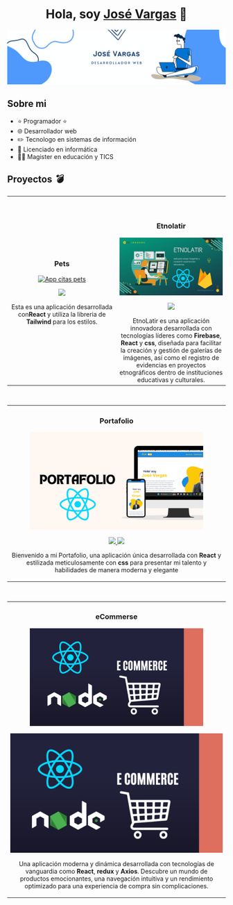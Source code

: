 <div align="center">
<h1 align="center">Hola, soy <a href="https://josevargasportafolio.netlify.app/">José Vargas</a> 👋</h1>
</div>
<img src="./img//bannergithub.png">

## Sobre mi

- ⭐ Programador ⭐
- 🌐 Desarrollador web
- ✏️ Tecnologo en sistemas de información
- 📗 Licenciado en informática
- 🧑‍🏫 Magister en educación y TICS
  <br>

## Proyectos _💣_

<table>
<tr>
<td width="50%">
<h3 align="center">Pets</h3>
<div align="center">
<a href="https://github.com/Josevargas1289/AppCitas.git" target="_blank"><img src="./img/1.png" width="400" alt="App citas pets"></a>
<p>
<a href="https://github.com/Josevargas1289/AppCitas.git" target="_blank">

</a>
<a href="https://github.com/Josevargas1289/AppCitas.git" target="_blank">
</a>
<img src="https://img.shields.io/badge/C%C3%93DIGO-80ffaa?style=for-the-badge&logo=github&logoColor=black">
</a>
</p>
<p>Esta es una aplicación desarrollada con<strong>React</strong> y utiliza la libreria de <strong>Tailwind</strong> para los estilos.</p>

</div>
                                                                                      
</td>

<td width="50%">
               <br>
               <br>

<h3 align="center">Etnolatir</h3>
<div align="center">                                       
<a href="https://github.com/Josevargas1289/Etnolatir.git" target="_blank"><img src="./img//2.png" width="400" alt="EtnoLatir"></a>
<br>
<p>
<a href="https://github.com/Josevargas1289/Etnolatir.git" target="_blank">
<img src="https://img.shields.io/badge/C%C3%93DIGO-80ffaa?style=for-the-badge&logo=github&logoColor=black">
</a>
<a href="https://github.com/Josevargas1289/Etnolatir.git">

</a>
</p>
EtnoLatir es una aplicación innovadora desarrollada con tecnologías líderes como <strong>Firebase</strong>, <strong>React</strong> y <strong>css</strong>, diseñada para facilitar la creación y gestión de galerías de imágenes, así como el registro de evidencias en proyectos etnográficos dentro de instituciones educativas y culturales.
</div>                                                             
</table>                                                                                 
</div>
<br>

<table>
<tr>
<td width="100%">
<h3 align="center">Portafolio</h3>
<div align="center">
<a href="https://github.com/Josevargas1289/Portafolio-react.git" target="_blank"><img src="./img//4.png" width="400" alt="Curso intermedio Android"></a>
<p>
<a href="https://github.com/Josevargas1289/Portafolio-react.git" target="_blank">
<img src="https://github.com/Josevargas1289/Portafolio-react.git">
</a>
<img src="https://img.shields.io/badge/C%C3%93DIGO-80ffaa?style=for-the-badge&logo=github&logoColor=black">
<a href="https://github.com/Josevargas1289/Portafolio-react.git" target="_blank">
</a>
</p>
<p>Bienvenido a mi Portafolio, una aplicación única desarrollada con <strong>React</strong> y estilizada meticulosamente con <strong>css</strong> para presentar mi talento y habilidades de manera moderna y elegante</p>
</div>
                                                                                      
</td>                                                    
</table>                                                                                 
</div>
<br>

<table>
<tr>
<td width="50%">
<h3 align="center">eCommerse</h3>
<div align="center">
<a href="https://github.com/Josevargas1289/eCommerce_API.git" target="_blank"><img src="./img/3.png" width="400" alt="App citas pets"></a>
<p>
<a href="https://github.com/Josevargas1289/eCommerce_API.git" target="_blank">
<img src="./img/3.png">
</a>
<a href="https://github.com/Josevargas1289/eCommerce_API.git" target="_blank">
<!-- <img src="https://img.shields.io/badge/-GitHub-green?style=for-the-badge&color=fbfc40"> -->
</a>
</p>
<p>Una aplicación moderna y dinámica desarrollada con tecnologías de vanguardia como <strong>React</strong>, <strong>redux</strong> y <strong>Axios</strong>. Descubre un mundo de productos emocionantes, una navegación intuitiva y un rendimiento optimizado para una experiencia de compra sin complicaciones.</p>

</div>
                                                                                      
</td>
